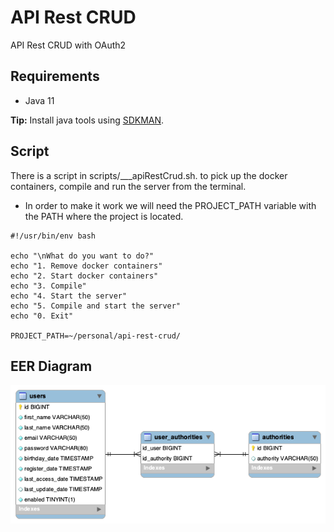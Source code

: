 # API Rest CRUD

API Rest CRUD with OAuth2

## Requirements

- Java 11

**Tip:** Install java tools using [SDKMAN](https://sdkman.io).

## Script
There is a script in scripts/___apiRestCrud.sh. to pick up the docker containers, compile and run the server from the terminal. 
- In order to make it work we will need the PROJECT_PATH variable with the PATH where the project is located.
```shell
#!/usr/bin/env bash

echo "\nWhat do you want to do?"
echo "1. Remove docker containers"
echo "2. Start docker containers"
echo "3. Compile"
echo "4. Start the server"
echo "5. Compile and start the server"
echo "0. Exit"

PROJECT_PATH=~/personal/api-rest-crud/
```

## EER Diagram
 ![EER Diagram](docker/mysql/EER-Diagram.png)